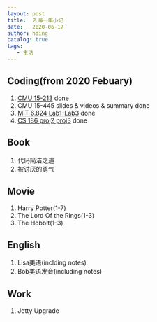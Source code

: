 ```yaml
---
layout: post
title:  入海一年小记
date:   2020-06-17
author: hding
catalog: true
tags:
   - 生活
---
```

## Coding(from 2020 Febuary)
1. [CMU 15-213](https://github.com/hldingzydong/CMU15-213-lab) done
2. CMU 15-445 slides & videos & summary done
3. [MIT 6.824 Lab1-Lab3](https://github.com/hldingzydong/MIT-6.824) done
4. [CS 186 proj2 proj3](https://github.com/hldingzydong/CS186) done

## Book
1. 代码简洁之道
2. 被讨厌的勇气

## Movie
1. Harry Potter(1-7)
2. The Lord Of the Rings(1-3)
3. The Hobbit(1-3)

## English
1. Lisa美语(inclding notes)
2. Bob美语发音(including notes)

## Work
1. Jetty Upgrade